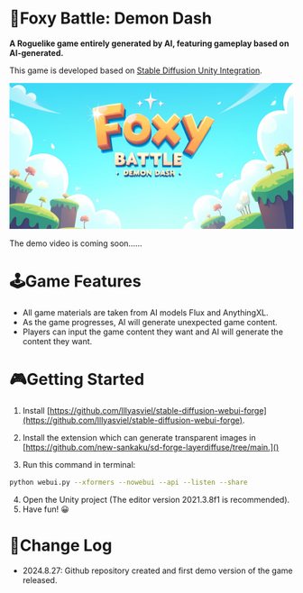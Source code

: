 # 🦊Foxy Battle: Demon Dash

**A Roguelike game entirely generated by AI, featuring gameplay based on AI-generated.**

This game is developed based on [Stable Diffusion Unity Integration](https://github.com/dobrado76/Stable-Diffusion-Unity-Integration).

![](/Assets/images/ComfyUI_00180_su.png)

The demo video is coming soon......

# 🕹Game Features

- All game materials are taken from AI models Flux and AnythingXL.
- As the game progresses, AI will generate unexpected game content.
- Players can input the game content they want and AI will generate the content they want.

# 🎮Getting Started

1. Install [https://github.com/lllyasviel/stable-diffusion-webui-forge](https://github.com/lllyasviel/stable-diffusion-webui-forge).
2. Install the extension which can generate transparent images in [https://github.com/new-sankaku/sd-forge-layerdiffuse/tree/main.]()

3. Run this command in terminal:

```sh
python webui.py --xformers --nowebui --api --listen --share
```

4. Open the Unity project (The editor version 2021.3.8f1 is recommended).
5. Have fun! 😀

# 📒Change Log

- 2024.8.27:  Github repository created and first demo version of the game released.
